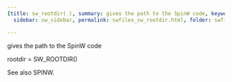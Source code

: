 ```yaml
---
{title: sw_rootdir( ), summary: gives the path to the SpinW code, keywords: sample,
  sidebar: sw_sidebar, permalink: swfiles_sw_rootdir.html, folder: swfiles, mathjax: 'true'}

---
```

gives the path to the SpinW code
 
rootdir = SW_ROOTDIR()
 
See also SPINW.
 
